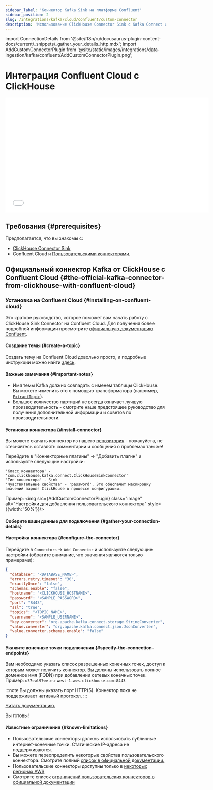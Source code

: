 ```yaml
---
sidebar_label: 'Коннектор Kafka Sink на платформе Confluent'
sidebar_position: 2
slug: /integrations/kafka/cloud/confluent/custom-connector
description: 'Использование ClickHouse Connector Sink с Kafka Connect и ClickHouse'
---
```

import ConnectionDetails from '@site/i18n/ru/docusaurus-plugin-content-docs/current/_snippets/_gather_your_details_http.mdx';
import AddCustomConnectorPlugin from '@site/static/images/integrations/data-ingestion/kafka/confluent/AddCustomConnectorPlugin.png';


# Интеграция Confluent Cloud с ClickHouse

<div class='vimeo-container'>
  <iframe src="//www.youtube.com/embed/SQAiPVbd3gg"
    width="640"
    height="360"
    frameborder="0"
    allow="autoplay;
    fullscreen;
    picture-in-picture"
    allowfullscreen>
  </iframe>
</div>

## Требования {#prerequisites}
Предполагается, что вы знакомы с:
* [ClickHouse Connector Sink](../kafka-clickhouse-connect-sink.md)
* Confluent Cloud и [Пользовательскими коннекторами](https://docs.confluent.io/cloud/current/connectors/bring-your-connector/overview.html).

## Официальный коннектор Kafka от ClickHouse с Confluent Cloud {#the-official-kafka-connector-from-clickhouse-with-confluent-cloud}

### Установка на Confluent Cloud {#installing-on-confluent-cloud}
Это краткое руководство, которое поможет вам начать работу с ClickHouse Sink Connector на Confluent Cloud.
Для получения более подробной информации просмотрите [официальную документацию Confluent](https://docs.confluent.io/cloud/current/connectors/bring-your-connector/custom-connector-qs.html#uploading-and-launching-the-connector).

#### Создание темы {#create-a-topic}
Создать тему на Confluent Cloud довольно просто, и подробные инструкции можно найти [здесь](https://docs.confluent.io/cloud/current/client-apps/topics/manage.html).

#### Важные замечания {#important-notes}

* Имя темы Kafka должно совпадать с именем таблицы ClickHouse. Вы можете изменить это с помощью трансформатора (например, [`ExtractTopic`](https://docs.confluent.io/platform/current/connect/transforms/extracttopic.html)).
* Большее количество партиций не всегда означает лучшую производительность - смотрите наше предстоящее руководство для получения дополнительной информации и советов по производительности.

#### Установка коннектора {#install-connector}
Вы можете скачать коннектор из нашего [репозитория](https://github.com/ClickHouse/clickhouse-kafka-connect/releases) - пожалуйста, не стесняйтесь оставлять комментарии и сообщения о проблемах там же!

Перейдите в "Коннекторные плагины" -> "Добавить плагин" и используйте следующие настройки:

```text
'Класс коннектора' - 'com.clickhouse.kafka.connect.ClickHouseSinkConnector'
'Тип коннектора' - Sink
'Чувствительные свойства' - 'password'. Это обеспечит маскировку значений пароля ClickHouse в процессе конфигурации.
```
Пример:
<img src={AddCustomConnectorPlugin} class="image" alt="Настройки для добавления пользовательского коннектора" style={{width: '50%'}}/>

#### Соберите ваши данные для подключения {#gather-your-connection-details}
<ConnectionDetails />

#### Настройка коннектора {#configure-the-connector}
Перейдите в `Connectors` -> `Add Connector` и используйте следующие настройки (обратите внимание, что значения являются только примерами):

```json
{
  "database": "<DATABASE_NAME>",
  "errors.retry.timeout": "30",
  "exactlyOnce": "false",
  "schemas.enable": "false",
  "hostname": "<CLICKHOUSE_HOSTNAME>",
  "password": "<SAMPLE_PASSWORD>",
  "port": "8443",
  "ssl": "true",
  "topics": "<TOPIC_NAME>",
  "username": "<SAMPLE_USERNAME>",
  "key.converter": "org.apache.kafka.connect.storage.StringConverter",
  "value.converter": "org.apache.kafka.connect.json.JsonConverter",
  "value.converter.schemas.enable": "false"
}
```

#### Укажите конечные точки подключения {#specify-the-connection-endpoints}
Вам необходимо указать список разрешенных конечных точек, доступ к которым может получить коннектор.
Вы должны использовать полное доменное имя (FQDN) при добавлении сетевых конечных точек.
Пример: `u57swl97we.eu-west-1.aws.clickhouse.com:8443`

:::note
Вы должны указать порт HTTP(S). Коннектор пока не поддерживает нативный протокол.
:::

[Читать документацию.](https://docs.confluent.io/cloud/current/connectors/bring-your-connector/custom-connector-qs.html#cc-byoc-endpoints)

Вы готовы!

#### Известные ограничения {#known-limitations}
* Пользовательские коннекторы должны использовать публичные интернет-конечные точки. Статические IP-адреса не поддерживаются.
* Вы можете переопределить некоторые свойства пользовательского коннектора. Смотрите полный [список в официальной документации.](https://docs.confluent.io/cloud/current/connectors/bring-your-connector/custom-connector-manage.html#override-configuration-properties)
* Пользовательские коннекторы доступны только в [некоторых регионах AWS](https://docs.confluent.io/cloud/current/connectors/bring-your-connector/custom-connector-fands.html#supported-aws-regions)
* Смотрите список [ограничений пользовательских коннекторов в официальной документации](https://docs.confluent.io/cloud/current/connectors/bring-your-connector/custom-connector-fands.html#limitations)
